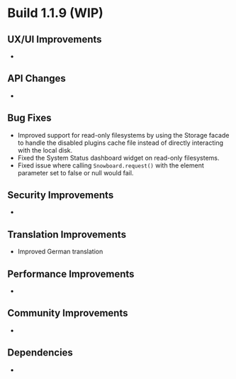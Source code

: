 # Build 1.1.9 (WIP)

## UX/UI Improvements
-

## API Changes
-

## Bug Fixes
- Improved support for read-only filesystems by using the Storage facade to handle the disabled plugins cache file instead of directly interacting with the local disk.
- Fixed the System Status dashboard widget on read-only filesystems.
- Fixed issue where calling `Snowboard.request()` with the element parameter set to false or null would fail.

## Security Improvements
-

## Translation Improvements
- Improved German translation

## Performance Improvements
-

## Community Improvements
-

## Dependencies
-